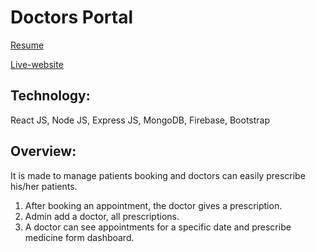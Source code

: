 # Doctors Portal


[Resume]( https://drive.google.com/file/d/1y4j9H3pLXZwVTHOA2CTcPZTfeWGCjiUp/view?usp=sharing )

[Live-website]( https://adoring-wright-6df66e.netlify.app/ ) 

## Technology: 
React JS, Node JS, Express JS, MongoDB, Firebase, Bootstrap

## Overview: 
It is made to manage patients booking and doctors can easily prescribe his/her patients.
1. After booking an appointment, the doctor gives a prescription.
2. Admin add a doctor, all prescriptions.
3. A doctor can see appointments for a specific date and  prescribe medicine form dashboard.
